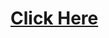 # [Click Here](https://analytics.twitter.com/mob_idsync_click?slug=A2Yf8ZqJ1B&idb=AAAAEIC4AZeQNYjaHVmACl2IsPvvsxTGq8aFWdcIpnWYIYgopRUBZxll2l5hozCxRmP9RTJt-LPy76KQX2y5WrLR3dzZAWCONJKZbcDttybHTHiI_SULxz3ZK-c-0FL78E91aU764AWANWHiDLfuiQ1MlIsy10rnYL6GeyZ8YG94y-VsLho0g-sdsc5zdcdggmEvWj-SL754joW9rHz-IWtEJb6ecAKRQXYCYFNK8331Ec_SmzzgYM9x2gjZTsln6_4bCRbqXoTCUn36AmlHxyhJ4A&tailored_ads=true&ad_tracking=true)
